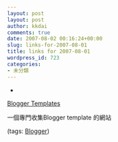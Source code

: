 ```yaml
---
layout: post
layout: post
author: kkdai
comments: true
date: 2007-08-02 00:16:24+00:00
slug: links-for-2007-08-01
title: links for 2007-08-01
wordpress_id: 723
categories:
- 未分類
---
```



	
  * 
		

[Blogger Templates](http://blogger-templates.blogspot.com/)


		

一個專門收集Blogger template 的網站


		

(tags: [Blogger](http://del.icio.us/kkdai/Blogger))


	



